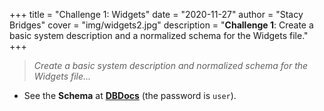 +++
title = "Challenge 1: Widgets"
date = "2020-11-27"
author = "Stacy Bridges"
cover = "img/widgets2.jpg"
description = "**Challenge 1**: Create a basic system description and a normalized schema for the Widgets file."
+++
> *Create a basic system description and normalized schema for the Widgets file...*

- See the **Schema** at **[DBDocs](https://dbdocs.io/stcybrdgs/Widgets?view=relationships)** (the password is ```user```).
